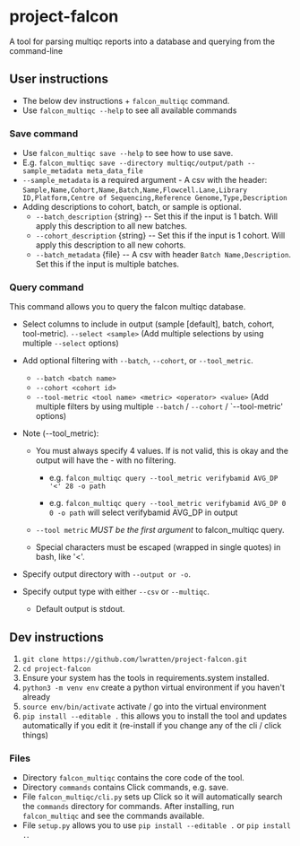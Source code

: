 # project-falcon
A tool for parsing multiqc reports into a database and querying from the command-line

## User instructions
- The below dev instructions + `falcon_multiqc` command.
- Use `falcon_multiqc --help` to see all available commands

### Save command
- Use `falcon_multiqc save --help` to see how to use save.
- E.g. `falcon_multiqc save --directory multiqc/output/path --sample_metadata meta_data_file`
- `--sample_metadata` is a required argument - A csv with the header: `Sample,Name,Cohort,Name,Batch,Name,Flowcell.Lane,Library ID,Platform,Centre of Sequencing,Reference Genome,Type,Description`
- Adding descriptions to cohort, batch, or sample is optional.
  - `--batch_description` {string} -- Set this if the input is 1 batch. Will apply this description to all new batches.
  - `--cohort_description` {string} -- Set this if the input is 1 cohort. Will apply this description to all new cohorts.
  - `--batch_metadata` {file} -- A csv with header `Batch Name,Description`. Set this if the input is multiple batches.

### Query command
This command allows you to query the falcon multiqc database.

- Select columns to include in output (sample [default], batch, cohort, tool-metric).
    `--select <sample>`
    (Add multiple selections by using multiple `--select` options)

- Add optional filtering with `--batch`, `--cohort`, or `--tool_metric`.
    - `--batch <batch name>`
    - `--cohort <cohort id>`
    - `--tool-metric <tool name> <metric> <operator> <value>`
    (Add multiple filters by using multiple `--batch` / `--cohort` / `--tool-metric' options)

- Note (--tool_metric): 
    - You must always specify 4 values. If <operator> is not valid, this is okay and the output will have the <metric> - with no filtering.
      
      - e.g. `falcon_multiqc query --tool_metric verifybamid AVG_DP '<' 28 -o path`

      - e.g. `falcon_multiqc query --tool_metric verifybamid AVG_DP 0 0 -o path` will select verifybamid AVG_DP in output
    

    - `--tool metric` *MUST be the first argument* to falcon_multiqc query.

    - Special characters must be escaped (wrapped in single quotes) in bash, like '<'.

- Specify output directory with `--output or -o`. 

- Specify output type with either `--csv` or `--multiqc`.
   - Default output is stdout.


## Dev instructions
1. `git clone https://github.com/lwratten/project-falcon.git`
2. `cd project-falcon`
3.  Ensure your system has the tools in requirements.system installed.
4. `python3 -m venv env` create a python virtual environment if you haven't already
5. `source env/bin/activate`  activate / go into the virtual environment
6. `pip install --editable .` this allows you to install the tool and updates automatically if you edit it (re-install if you change any of the cli / click things)


### Files
* Directory `falcon_multiqc` contains the core code of the tool.
* Directory `commands` contains Click commands, e.g. save. 
* File `falcon_multiqc/cli.py` sets up Click so it will automatically search the `commands` directory for commands. After installing, run `falcon_multiqc` and see the commands available.
* File `setup.py` allows you to use `pip install --editable .` or `pip install .`.


